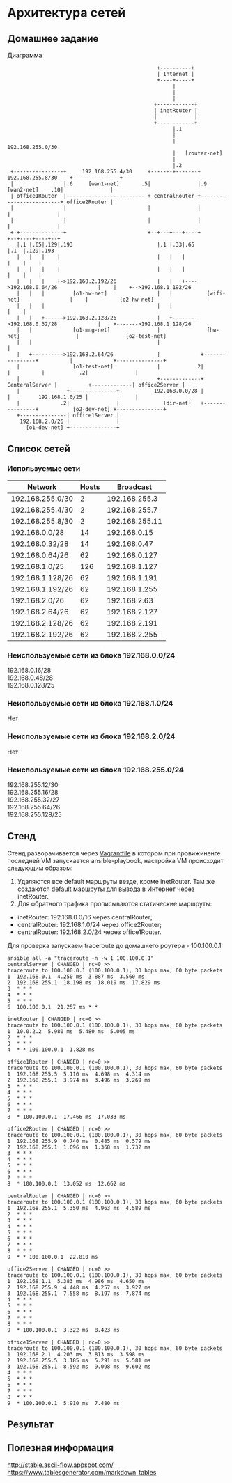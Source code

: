 # Архитектура сетей

## Домашнее задание

Диаграмма  
```
                                                +----------+
                                                | Internet |
                                                +----+-----+
                                                     |
                                                     |
                                                     |
                                               +------------+
                                               | inetRouter |
                                               |            |
                                               +------------+
                                                     |.1
                                                     |
                                                     | 192.168.255.0/30
                                                     |   [router-net]
                                                     |
                                                     |.2
 +----------------+     192.168.255.4/30     +-------+-------+     192.168.255.8/30    +---------------+
 |                |.6     [wan1-net]       .5|               |.9      [wan2-net]    .10|               |
 | office1Router  |--------------------------+ centralRouter +-------------------------+ office2Router |
 |                |                          |               |                         |               |
 |                |                          |               |                         |               |
 +-+--------------+                          +--+---+---+----+                         +--+----+----+--+
   |.1 |.65|.129|.193                           |.1 |.33|.65                              |.1  |.129|.193
   |   |   |    |                               |   |   |                                 |    |    |
   |   |   |    |                               |   |   |                                 |    |    |
   |   |   |    +->192.168.2.192/26             |   |   +---->192.168.0.64/26             |    |    +-->192.168.1.192/26
   |   |   |         [o1-hw-net]                |   |           [wifi-net]                |    |          [o2-hw-net]
   |   |   |                                    |   |                                     |    |
   |   |   +------>192.168.2.128/26             |   +-------->192.168.0.32/28             |    +------->192.168.1.128/26
   |   |             [o1-mng-net]               |               [hw-net]                  |               [o2-test-net]
   |   |                                        |                                         |
   |   +---------->192.168.2.64/26              |             +----------------+          |             +---------------+
   |                 [o1-test-net]              |           .2|                |          |           .2|               |
   |                                            +-------------+ CenteralServer |          +-------------| office2Server |
   |               +---------------+           192.168.0.0/28 |                |         192.168.1.0/25 |               |
   |             .2|               |              [dir-net]   +----------------+           [o2-dev-net] +---------------+
   +---------------| office1Server |
    192.168.2.0/26 |               |
      [o1-dev-net] +---------------+
```

## Список сетей

### Используемые сети

| Network          | Hosts | Broadcast      |
|------------------|-------|----------------|
| 192.168.255.0/30 | 2     | 192.168.255.3  |
| 192.168.255.4/30 | 2     | 192.168.255.7  |
| 192.168.255.8/30 | 2     | 192.168.255.11 |
| 192.168.0.0/28   | 14    | 192.168.0.15   |
| 192.168.0.32/28  | 14    | 192.168.0.47   |
| 192.168.0.64/26  | 62    | 192.168.0.127  |
| 192.168.1.0/25   | 126   | 192.168.1.127  |
| 192.168.1.128/26 | 62    | 192.168.1.191  |
| 192.168.1.192/26 | 62    | 192.168.1.255  |
| 192.168.2.0/26   | 62    | 192.168.2.63   |
| 192.168.2.64/26  | 62    | 192.168.2.127  |
| 192.168.2.128/26 | 62    | 192.168.2.191  |
| 192.168.2.192/26 | 62    | 192.168.2.255  |

### Неиспользуемые сети из блока 192.168.0.0/24

192.168.0.16/28  
192.168.0.48/28  
192.168.0.128/25  	

### Неиспользуемые сети из блока 192.168.1.0/24

Нет

### Неиспользуемые сети из блока 192.168.2.0/24

Нет

### Неиспользуемые сети из блока 192.168.255.0/24

192.168.255.12/30	  
192.168.255.16/28  
192.168.255.32/27  
192.168.255.64/26  
192.168.255.128/25  

## Стенд

Стенд разворачивается через [Vagrantfile](Vagrantfile) в котором при провижиненге последней VM запускается ansible-playbook, настройка VM происходит следующим образом:
1. Удаляются все default маршруты везде, кроме inetRouter. Там же создаются default маршруты для вызода в Интернет через inetRouter.
1. Для обратного трафика прописываются статические маршруты:
 * inetRouter: 192.168.0.0/16 через centralRouter;
 * centralRouter: 192.168.1.0/24 через office2Router;
 * centralRouter: 192.168.2.0/24 через office1Router.

 Для проверка запускаем traceroute до домашнего роутера - 100.100.0.1:

 ```
 ansible all -a "traceroute -n -w 1 100.100.0.1"
centralServer | CHANGED | rc=0 >>
traceroute to 100.100.0.1 (100.100.0.1), 30 hops max, 60 byte packets
 1  192.168.0.1  4.250 ms  3.887 ms  3.560 ms
 2  192.168.255.1  18.198 ms  18.019 ms  17.829 ms
 3  * * *
 4  * * *
 5  * * *
 6  100.100.0.1  21.257 ms * *

inetRouter | CHANGED | rc=0 >>
traceroute to 100.100.0.1 (100.100.0.1), 30 hops max, 60 byte packets
 1  10.0.2.2  5.980 ms  5.480 ms  5.005 ms
 2  * * *
 3  * * *
 4  * * 100.100.0.1  1.828 ms

office1Router | CHANGED | rc=0 >>
traceroute to 100.100.0.1 (100.100.0.1), 30 hops max, 60 byte packets
 1  192.168.255.5  5.110 ms  4.698 ms  4.314 ms
 2  192.168.255.1  3.974 ms  3.496 ms  3.269 ms
 3  * * *
 4  * * *
 5  * * *
 6  * * *
 7  * * *
 8  * 100.100.0.1  17.466 ms  17.033 ms

office2Router | CHANGED | rc=0 >>
traceroute to 100.100.0.1 (100.100.0.1), 30 hops max, 60 byte packets
 1  192.168.255.9  0.740 ms  0.485 ms  0.579 ms
 2  192.168.255.1  1.096 ms  1.368 ms  1.732 ms
 3  * * *
 4  * * *
 5  * * *
 6  * * *
 7  * * *
 8  * 100.100.0.1  13.052 ms  12.662 ms

centralRouter | CHANGED | rc=0 >>
traceroute to 100.100.0.1 (100.100.0.1), 30 hops max, 60 byte packets
 1  192.168.255.1  5.350 ms  4.963 ms  4.589 ms
 2  * * *
 3  * * *
 4  * * *
 5  * * *
 6  * * *
 7  * * *
 8  * * *
 9  * * 100.100.0.1  22.810 ms

office2Server | CHANGED | rc=0 >>
traceroute to 100.100.0.1 (100.100.0.1), 30 hops max, 60 byte packets
 1  192.168.1.1  5.383 ms  4.986 ms  4.650 ms
 2  192.168.255.9  4.448 ms  4.257 ms  3.927 ms
 3  192.168.255.1  7.558 ms  8.197 ms  7.874 ms
 4  * * *
 5  * * *
 6  * * *
 7  * * *
 8  * * *
 9  * 100.100.0.1  3.322 ms  8.423 ms

office1Server | CHANGED | rc=0 >>
traceroute to 100.100.0.1 (100.100.0.1), 30 hops max, 60 byte packets
 1  192.168.2.1  4.203 ms  3.813 ms  3.598 ms
 2  192.168.255.5  3.185 ms  5.291 ms  5.581 ms
 3  192.168.255.1  8.592 ms  9.098 ms  9.602 ms
 4  * * *
 5  * * *
 6  * * *
 7  * * *
 8  * * *
 9  * 100.100.0.1  5.910 ms  7.480 ms
 ```

## Результат


## Полезная информация

http://stable.ascii-flow.appspot.com/  
https://www.tablesgenerator.com/markdown_tables  